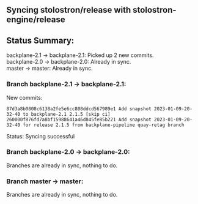 ## Syncing stolostron/release with stolostron-engine/release

## Status Summary:

backplane-2.1 -> backplane-2.1: Picked up 2 new commits.  
backplane-2.0 -> backplane-2.0: Already in sync.  
master -> master: Already in sync.  

### Branch backplane-2.1 -> backplane-2.1:

New commits:

```
87d3a8b0808c6138a2fe5e6cc808ddcd567989e1 Add snapshot 2023-01-09-20-32-40 to backplane-2.1 2.1.5 [skip ci]
260000f876fd7a8bf15988641a46d845fe85b221 Add snapshot 2023-01-09-20-32-40 for release 2.1.5 from backplane-pipeline quay-retag branch
```

Status: Syncing successful

### Branch backplane-2.0 -> backplane-2.0:

Branches are already in sync, nothing to do.

### Branch master -> master:

Branches are already in sync, nothing to do.
